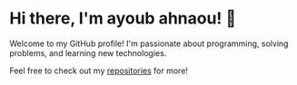 # Hi there, I'm ayoub ahnaou! 👋

Welcome to my GitHub profile! I'm passionate about programming, solving problems, and learning new technologies.


Feel free to check out my [repositories](https://github.com/ayoub-ahnaou?tab=repositories) for more!



